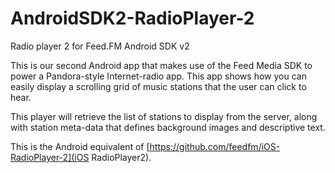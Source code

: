 # AndroidSDK2-RadioPlayer-2
Radio player 2 for Feed.FM Android SDK v2

This is our second Android app that makes use of the Feed Media SDK to power a Pandora-style Internet-radio app. This app shows how you can easily display a scrolling grid of music stations that the user can click to hear.

This player will retrieve the list of stations to display from the server, along with station meta-data that defines background images and descriptive text.

This is the Android equivalent of [https://github.com/feedfm/iOS-RadioPlayer-2](iOS RadioPlayer2).

